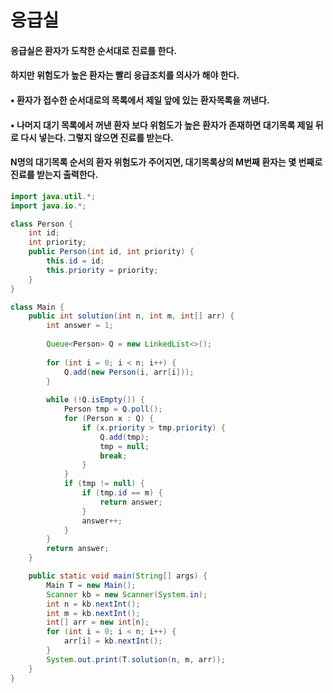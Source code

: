 # 응급실

#### 응급실은 환자가 도착한 순서대로 진료를 한다.

#### 하지만 위험도가 높은 환자는 빨리 응급조치를 의사가 해야 한다.

#### • 환자가 접수한 순서대로의 목록에서 제일 앞에 있는 환자목록을 꺼낸다.

#### • 나머지 대기 목록에서 꺼낸 환자 보다 위험도가 높은 환자가 존재하면 대기목록 제일 뒤로 다시 넣는다. 그렇지 않으면 진료를 받는다.

#### N명의 대기목록 순서의 환자 위험도가 주어지면, 대기목록상의 M번째 환자는 몇 번째로 진료를 받는지 출력한다.

```java
import java.util.*;
import java.io.*;

class Person {
    int id;
    int priority;
    public Person(int id, int priority) {
        this.id = id;
        this.priority = priority;
    }
}

class Main {
    public int solution(int n, int m, int[] arr) {
        int answer = 1;
        
        Queue<Person> Q = new LinkedList<>();
        
        for (int i = 0; i < n; i++) {
            Q.add(new Person(i, arr[i]));
        }
        
        while (!Q.isEmpty()) {
            Person tmp = Q.poll();
            for (Person x : Q) {
                if (x.priority > tmp.priority) {
                    Q.add(tmp);
                    tmp = null;
                    break;
                }
            }
            if (tmp != null) {
                if (tmp.id == m) {
                    return answer;
                }
                answer++;
            }
        }
        return answer;
    }

    public static void main(String[] args) {
        Main T = new Main();
        Scanner kb = new Scanner(System.in);
        int n = kb.nextInt();
        int m = kb.nextInt();
        int[] arr = new int[n];
        for (int i = 0; i < n; i++) {
            arr[i] = kb.nextInt();
        }
        System.out.print(T.solution(n, m, arr));
    }
}
```